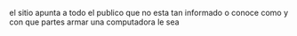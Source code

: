 




el sitio apunta a todo el publico que no esta tan informado o conoce como y con que partes armar una computadora le sea 
